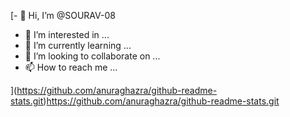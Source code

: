 [- 👋 Hi, I’m @SOURAV-08
- 👀 I’m interested in ...
- 🌱 I’m currently learning ...
- 💞️ I’m looking to collaborate on ...
- 📫 How to reach me ...

<!---
SOURAV-08/SOURAV-08 is a ✨ special ✨ repository because its `README.md` (this file) appears on your GitHub profile.
You can click the Preview link to take a look at your changes.
--->
](https://github.com/anuraghazra/github-readme-stats.git)https://github.com/anuraghazra/github-readme-stats.git
